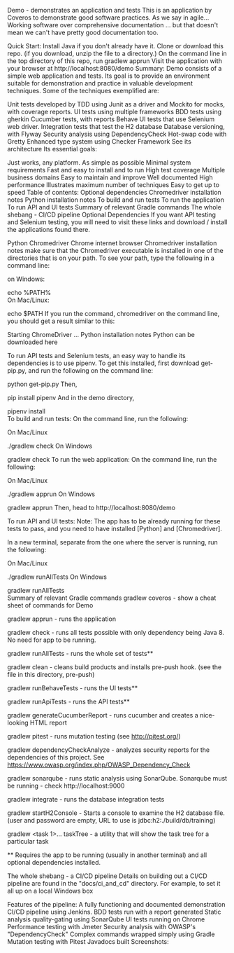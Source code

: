 Demo - demonstrates an application and tests
This is an application by Coveros to demonstrate good software practices. As we say in agile... Working software over comprehensive documentation ... but that doesn't mean we can't have pretty good documentation too.

Quick Start:
Install Java if you don't already have it.
Clone or download this repo. (if you download, unzip the file to a directory.)
On the command line in the top directory of this repo, run gradlew apprun
Visit the application with your browser at http://localhost:8080/demo
Summary:
Demo consists of a simple web application and tests. Its goal is to provide an environment suitable for demonstration and practice in valuable development techniques. Some of the techniques exemplified are:

Unit tests developed by TDD using Junit as a driver and Mockito for mocks, with coverage reports.
UI tests using multiple frameworks
BDD tests using gherkin
Cucumber tests, with reports
Behave UI tests that use Selenium web driver.
Integration tests that test the H2 database
Database versioning, with Flyway
Security analysis using DependencyCheck
Hot-swap code with Gretty
Enhanced type system using Checker Framework
See its architecture
Its essential goals:

Just works, any platform.
As simple as possible
Minimal system requirements
Fast and easy to install and to run
High test coverage
Multiple business domains
Easy to maintain and improve
Well documented
High performance
Illustrates maximum number of techniques
Easy to get up to speed
Table of contents:
Optional dependencies
Chromedriver installation notes
Python installation notes
To build and run tests
To run the application
To run API and UI tests
Summary of relevant Gradle commands
The whole shebang - CI/CD pipeline
Optional Dependencies
If you want API testing and Selenium testing, you will need to visit these links and download / install the applications found there.

Python
Chromedriver
Chrome internet browser
Chromedriver installation notes
make sure that the Chromedriver executable is installed in one of the directories that is on your path. To see your path, type the following in a command line:

on Windows:

echo %PATH%  
On Mac/Linux:

echo $PATH
If you run the command, chromedriver on the command line, you should get a result similar to this:

Starting ChromeDriver ...
Python installation notes
Python can be downloaded here

To run API tests and Selenium tests, an easy way to handle its dependencies is to use pipenv. To get this installed, first download get-pip.py, and run the following on the command line:

python get-pip.py
Then,

pip install pipenv
And in the demo directory,

pipenv install   
To build and run tests:
On the command line, run the following:

On Mac/Linux

./gradlew check
On Windows

gradlew check
To run the web application:
On the command line, run the following:

On Mac/Linux

./gradlew apprun
On Windows

gradlew apprun
Then, head to http://localhost:8080/demo

To run API and UI tests:
Note: The app has to be already running for these tests to pass, and you need to have installed [Python] and [Chromedriver].

In a new terminal, separate from the one where the server is running, run the following:

On Mac/Linux

./gradlew runAllTests
On Windows

gradlew runAllTests    
Summary of relevant Gradle commands
gradlew coveros - show a cheat sheet of commands for Demo

gradlew apprun - runs the application

gradlew check - runs all tests possible with only dependency being Java 8. No need for app to be running.

gradlew runAllTests - runs the whole set of tests**

gradlew clean - cleans build products and installs pre-push hook. (see the file in this directory, pre-push)

gradlew runBehaveTests - runs the UI tests**

gradlew runApiTests - runs the API tests**

gradlew generateCucumberReport - runs cucumber and creates a nice-looking HTML report

gradlew pitest - runs mutation testing (see http://pitest.org/)

gradlew dependencyCheckAnalyze - analyzes security reports for the dependencies of this project. See https://www.owasp.org/index.php/OWASP_Dependency_Check

gradlew sonarqube - runs static analysis using SonarQube. Sonarqube must be running - check http://localhost:9000

gradlew integrate - runs the database integration tests

gradlew startH2Console - Starts a console to examine the H2 database file. (user and password are empty, URL to use is jdbc:h2:./build/db/training)

gradlew <task 1>... taskTree - a utility that will show the task tree for a particular task

** Requires the app to be running (usually in another terminal) and all optional dependencies installed.

The whole shebang - a CI/CD pipeline
Details on building out a CI/CD pipeline are found in the "docs/ci_and_cd" directory. For example, to set it all up on a local Windows box

Features of the pipeline:
A fully functioning and documented demonstration CI/CD pipeline using Jenkins.
BDD tests run with a report generated
Static analysis quality-gating using SonarQube
UI tests running on Chrome
Performance testing with Jmeter
Security analysis with OWASP's "DependencyCheck"
Complex commands wrapped simply using Gradle
Mutation testing with Pitest
Javadocs built
Screenshots:
